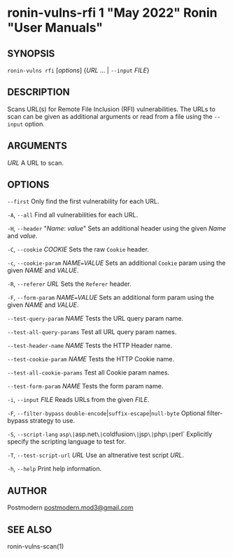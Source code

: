 # ronin-vulns-rfi 1 "May 2022" Ronin "User Manuals"

## SYNOPSIS

`ronin-vulns rfi` [*options*] {*URL* ... \| `--input` *FILE*}

## DESCRIPTION

Scans URL(s) for Remote File Inclusion (RFI) vulnerabilities. The URLs to scan
can be given as additional arguments or read from a file using the `--input`
option.

## ARGUMENTS

*URL*
  A URL to scan.

## OPTIONS

`--first`
  Only find the first vulnerability for each URL.

`-A`, `--all`
  Find all vulnerabilities for each URL.

`-H`, `--header` "*Name*: *value*"
  Sets an additional header using the given *Name* and *value*.

`-C`, `--cookie` *COOKIE*
  Sets the raw `Cookie` header.

`-c`, `--cookie-param` *NAME*`=`*VALUE*
  Sets an additional `Cookie` param using the given *NAME* and *VALUE*.

`-R`, `--referer` *URL*
  Sets the `Referer` header.

`-F`, `--form-param` *NAME*`=`*VALUE*
  Sets an additional form param using the given *NAME* and *VALUE*.

`--test-query-param` *NAME*
  Tests the URL query param name.

`--test-all-query-params`
  Test all URL query param names.

`--test-header-name` *NAME*
  Tests the HTTP Header name.

`--test-cookie-param` *NAME*
  Tests the HTTP Cookie name.

`--test-all-cookie-params`
  Test all Cookie param names.

`--test-form-param` *NAME*
  Tests the form param name.

`-i`, `--input` *FILE*
  Reads URLs from the given *FILE*.

`-F`, `--filter-bypass` `double-encode`\|`suffix-escape`\|`null-byte`
  Optional filter-bypass strategy to use.

`-S`, `--script-lang` `asp\|`asp.net`\|`coldfusion`\|`jsp`\|`php`\|`perl`
  Explicitly specify the scripting language to test for.

`-T`, `--test-script-url` *URL*
  Use an altnerative test script *URL*.

`-h`, `--help`
  Print help information.

## AUTHOR

Postmodern <postmodern.mod3@gmail.com>

## SEE ALSO

ronin-vulns-scan(1)
